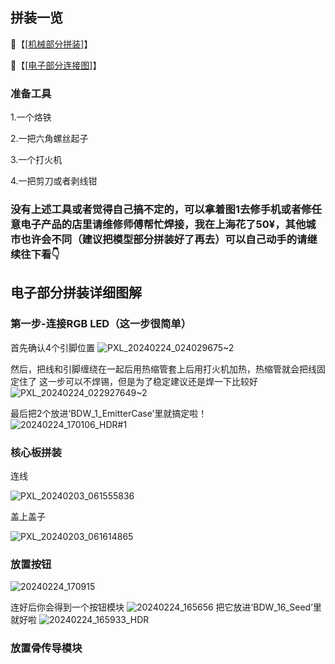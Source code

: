 

 ## 拼装一览
 🔗【[[机械部分拼装](https://ibb.co/gw4htDD)]】
 
 🔗【[[电子部分连接图](https://wokwi.com/projects/389491716516865025)]】

 ### 准备工具

 1.一个烙铁 
 
 2.一把六角螺丝起子

 3.一个打火机

 4.一把剪刀或者剥线钳

### 没有上述工具或者觉得自己搞不定的，可以拿着图1去修手机或者修任意电子产品的店里请维修师傅帮忙焊接，我在上海花了50¥，其他城市也许会不同（建议把模型部分拼装好了再去）可以自己动手的请继续往下看👇


 ## 电子部分拼装详细图解
 ### 第一步-连接RGB LED（这一步很简单）
首先确认4个引脚位置
 ![PXL_20240224_024029675~2](https://github.com/Ethan-Ming/BrainDance_AVS/assets/36059080/3b48ac52-fbc2-4509-8e08-eaf8ec5a32f8)

然后，把线和引脚缠绕在一起后用热缩管套上后用打火机加热，热缩管就会把线固定住了
这一步可以不焊锡，但是为了稳定建议还是焊一下比较好
![PXL_20240224_022927649~2](https://github.com/Ethan-Ming/BrainDance_AVS/assets/36059080/04d946b8-d4c9-4028-bbc4-c66309af3a59)

最后把2个放进‘BDW_1_EmitterCase’里就搞定啦！
![20240224_170106_HDR#1](https://github.com/Ethan-Ming/BrainDance_AVS/assets/36059080/6f1dd14c-d6ab-44ad-925a-230a20734664)

 ### 核心板拼装
 连线
 
![PXL_20240203_061555836](https://github.com/Ethan-Ming/BrainDance_AVS/assets/36059080/556cabfb-7a29-4028-8365-72ee50966f5b)

盖上盖子

![PXL_20240203_061614865](https://github.com/Ethan-Ming/BrainDance_AVS/assets/36059080/a95b8164-9d53-440c-b207-f665710e2924)


 ### 放置按钮

 ![20240224_170915](https://github.com/Ethan-Ming/BrainDance_AVS/assets/36059080/41d66022-ca77-45c1-b058-ee1f41398545)

连好后你会得到一个按钮模块
![20240224_165656](https://github.com/Ethan-Ming/BrainDance_AVS/assets/36059080/2f01a314-9408-44c1-b750-4e806d6e570e)
把它放进‘BDW_16_Seed’里就好啦
![20240224_165933_HDR](https://github.com/Ethan-Ming/BrainDance_AVS/assets/36059080/4db3c30e-764c-4cbb-a699-fada24efe1b8)



 ### 放置骨传导模块

 

